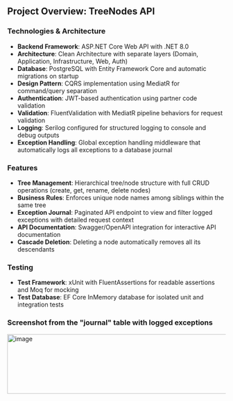 ## Project Overview: TreeNodes API

### Technologies & Architecture
- **Backend Framework**: ASP.NET Core Web API with .NET 8.0  
- **Architecture**: Clean Architecture with separate layers (Domain, Application, Infrastructure, Web, Auth)  
- **Database**: PostgreSQL with Entity Framework Core and automatic migrations on startup  
- **Design Pattern**: CQRS implementation using MediatR for command/query separation  
- **Authentication**: JWT-based authentication using partner code validation  
- **Validation**: FluentValidation with MediatR pipeline behaviors for request validation  
- **Logging**: Serilog configured for structured logging to console and debug outputs  
- **Exception Handling**: Global exception handling middleware that automatically logs all exceptions to a database journal  

### Features
- **Tree Management**: Hierarchical tree/node structure with full CRUD operations (create, get, rename, delete nodes)  
- **Business Rules**: Enforces unique node names among siblings within the same tree  
- **Exception Journal**: Paginated API endpoint to view and filter logged exceptions with detailed request context  
- **API Documentation**: Swagger/OpenAPI integration for interactive API documentation  
- **Cascade Deletion**: Deleting a node automatically removes all its descendants  

### Testing
- **Test Framework**: xUnit with FluentAssertions for readable assertions and Moq for mocking  
- **Test Database**: EF Core InMemory database for isolated unit and integration tests

### Screenshot from the "journal" table with logged exceptions
  <img width="828" height="137" alt="image" src="https://github.com/user-attachments/assets/ff9325cd-7ebe-4af1-bcd1-16b8036f0b50" />
